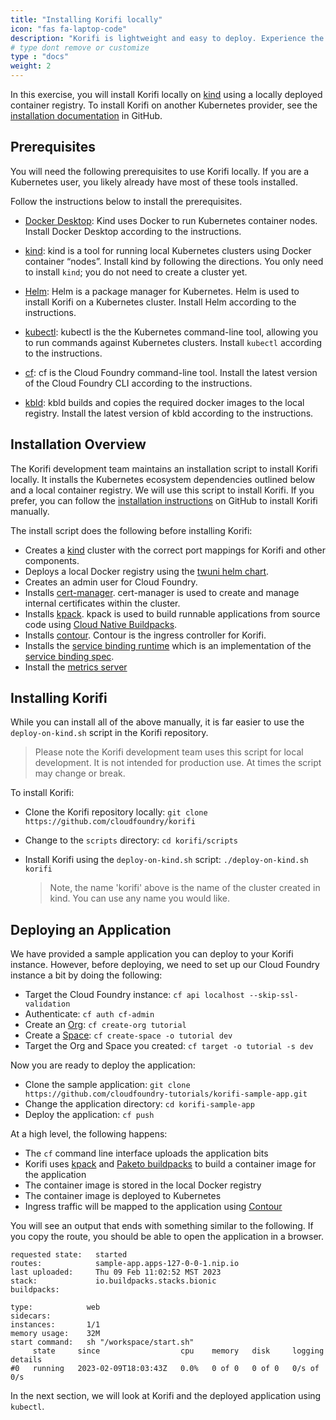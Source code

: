 ```yaml
---
title: "Installing Korifi locally"
icon: "fas fa-laptop-code" 
description: "Korifi is lightweight and easy to deploy. Experience the power and simplicity of Korifi by installing it locally on Kubernetes using Kind."
# type dont remove or customize
type : "docs"
weight: 2 
---
```


In this exercise, you will install Korifi locally on [kind](https://kind.sigs.k8s.io) using a locally deployed container registry. To install Korifi on another Kubernetes provider, see the [installation documentation](https://github.com/cloudfoundry/korifi/blob/main/INSTALL.md) in GitHub.

## Prerequisites

You will need the following prerequisites to use Korifi locally. If you are a Kubernetes user, you likely already have most of these tools installed.

Follow the instructions below to install the prerequisites.

* [Docker Desktop](https://docs.docker.com/desktop/): Kind uses Docker to run Kubernetes container nodes. Install Docker Desktop according to the instructions.

* [kind](https://kind.sigs.k8s.io/docs/user/quick-start#installation): kind is a tool for running local Kubernetes clusters using Docker container “nodes”. Install kind by following the directions. You only need to install `kind`; you do not need to create a cluster yet.

* [Helm](https://helm.sh/docs/intro/install/): Helm is a package manager for Kubernetes. Helm is used to install Korifi on a Kubernetes cluster. Install Helm according to the instructions.

* [kubectl](https://kubernetes.io/docs/tasks/tools/): kubectl is the the Kubernetes command-line tool, allowing you to run commands against Kubernetes clusters. Install `kubectl` according to the instructions.

* [cf](https://github.com/cloudfoundry/cli/wiki/V8-CLI-Installation-Guide): cf is the Cloud Foundry command-line tool. Install the latest version of the Cloud Foundry CLI according to the instructions.

* [kbld](https://carvel.dev/kbld/): kbld builds and copies the required docker images to the local registry. Install the latest version of kbld according to the instructions.

## Installation Overview

The Korifi development team maintains an installation script to install Korifi locally. It installs the Kubernetes ecosystem dependencies outlined below and a local container registry. We will use this script to install Korifi. If you prefer, you can follow the [installation instructions](https://github.com/cloudfoundry/korifi/blob/main/INSTALL.kind.md) on GitHub to install Korifi manually.

The install script does the following before installing Korifi:

- Creates a [kind](https://kind.sigs.k8s.io) cluster with the correct port mappings for Korifi and other components.
- Deploys a local Docker registry using the [twuni helm chart](https://github.com/twuni/docker-registry.helm).
- Creates an admin user for Cloud Foundry.
- Installs [cert-manager](https://github.com/cert-manager/cert-manager). cert-manager is used to create and manage internal certificates within the cluster.
- Installs [kpack](https://github.com/pivotal/kpack). kpack is used to build runnable applications from source code using [Cloud Native Buildpacks](https://buildpacks.io/).
- Installs [contour](https://projectcontour.io). Contour is the ingress controller for Korifi.
- Installs the [service binding runtime](https://github.com/servicebinding/runtime) which is an implementation of the [service binding spec](https://servicebinding.io/).
- Install the [metrics server](https://github.com/kubernetes-sigs/metrics-server)

## Installing Korifi

While you can install all of the above manually, it is far easier to use the `deploy-on-kind.sh` script in the Korifi repository. 

> Please note the Korifi development team uses this script for local development. It is not intended for production use. At times the script may change or break.

To install Korifi:

- Clone the Korifi repository locally: `git clone https://github.com/cloudfoundry/korifi`
- Change to the `scripts` directory: `cd korifi/scripts`
- Install Korifi using the `deploy-on-kind.sh` script: `./deploy-on-kind.sh korifi`
  
  > Note, the name 'korifi' above is the name of the cluster created in kind. You can use any name you would like.

## Deploying an Application

We have provided a sample application you can deploy to your Korifi instance. However, before deploying, we need to set up our Cloud Foundry instance a bit by doing the following:

- Target the Cloud Foundry instance: `cf api localhost --skip-ssl-validation`
- Authenticate: `cf auth cf-admin`
- Create an [Org](https://docs.cloudfoundry.org/concepts/roles.html#orgs): `cf create-org tutorial`
- Create a [Space](https://docs.cloudfoundry.org/concepts/roles.html#spaces): `cf create-space -o tutorial dev`
- Target the Org and Space you created: `cf target -o tutorial -s dev`

Now you are ready to deploy the application:

- Clone the sample application: `git clone https://github.com/cloudfoundry-tutorials/korifi-sample-app.git`
- Change the application directory: `cd korifi-sample-app`
- Deploy the application: `cf push`

At a high level, the following happens:

- The `cf` command line interface uploads the application bits
- Korifi uses [kpack](https://github.com/pivotal/kpack) and [Paketo buildpacks](https://paketo.io) to build a container image for the application
- The container image is stored in the local Docker registry
- The container image is deployed to Kubernetes
- Ingress traffic will be mapped to the application using [Contour](https://projectcontour.io)

You will see an output that ends with something similar to the following. If you copy the route, you should be able to open the application in a browser.

```
requested state:   started
routes:            sample-app.apps-127-0-0-1.nip.io
last uploaded:     Thu 09 Feb 11:02:52 MST 2023
stack:             io.buildpacks.stacks.bionic
buildpacks:        

type:            web
sidecars:        
instances:       1/1
memory usage:    32M
start command:   sh "/workspace/start.sh"
     state     since                  cpu    memory   disk     logging      details
#0   running   2023-02-09T18:03:43Z   0.0%   0 of 0   0 of 0   0/s of 0/s   
```

In the next section, we will look at Korifi and the deployed application using `kubectl`.




